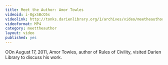 ```yaml
---
title: Meet the Author: Amor Towles
videoid: i-8gxSBcO5s
videolink: http://tonks.darienlibrary.org/1/archives/video/meetheauthor/20110817_amor_towles.m4v
videoformat: MP4
category: meettheauthor
layout: video
published: yes
---
```


OOn August 17, 2011, Amor Towles, author of Rules of Civility, visited Darien Library to discuss his work. 